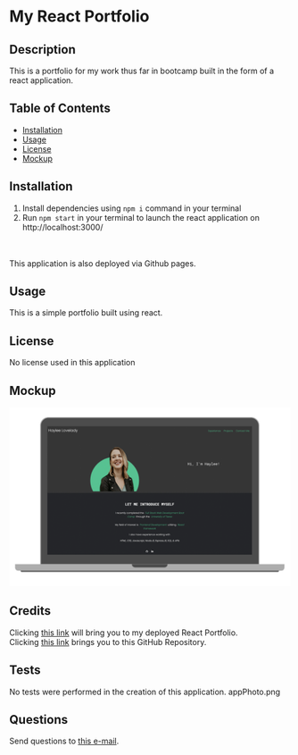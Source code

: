 # My React Portfolio

## Description

This is a portfolio for my work thus far in bootcamp built in the form of a react application. 

## Table of Contents
 

- [Installation](#installation)
- [Usage](#usage)
- [License](#license)
- [Mockup](#example)


## Installation
1. Install dependencies using ``npm i`` command in your terminal
2. Run ``` npm start ``` in your terminal to launch the react application on http://localhost:3000/
<br>
<br>
This application is also deployed via Github pages.


## Usage

This is a simple portfolio built using react. 

## License

No license used in this application

## Mockup

![React-Portfolio-Image](src/images/portfolio.png)

## Credits

Clicking [this link](https://react-portfolio-jnt3u9zgd-hlovelady.vercel.app/) will bring you to my deployed React Portfolio.
<br>
Clicking [this link](https://github.com/HLovelady/React-Portfolio) brings you to this GitHub Repository. 

## Tests

No tests were performed in the creation of this application. appPhoto.png
 
## Questions

Send questions to [this e-mail](hfayelovelady@gmail.com).